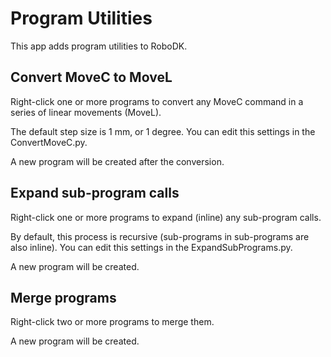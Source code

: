 Program Utilities
===================

This app adds program utilities to RoboDK.

Convert MoveC to MoveL
------------------------
Right-click one or more programs to convert any MoveC command in a series of linear movements (MoveL).

The default step size is 1 mm, or 1 degree. You can edit this settings in the ConvertMoveC.py.

A new program will be created after the conversion.


Expand sub-program calls
--------------------------
Right-click one or more programs to expand (inline) any sub-program calls.

By default, this process is recursive (sub-programs in sub-programs are also inline). You can edit this settings in the ExpandSubPrograms.py.

A new program will be created.


Merge programs
--------------------------
Right-click two or more programs to merge them.

A new program will be created.
